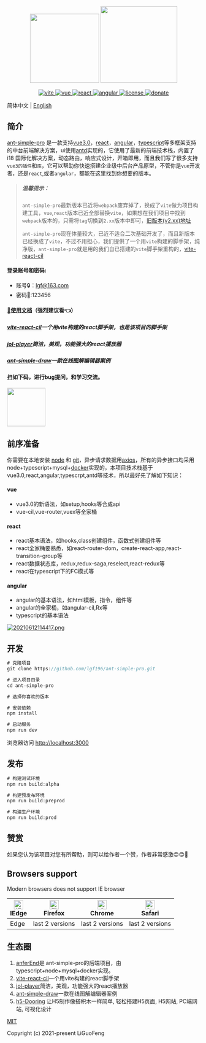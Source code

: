 <p align="center">
      <img src="https://cdn.gudsen.com/2021/09/30/af90bac80a9447f18156e251ecbc1dff.png" width='180'>
  <img width="200" src="http://blog.lgf196.top/ant-simple-pro-document/logon.png">
</p>

<p align="center">
   <a href="https://cn.vitejs.dev/">
    <img src="https://img.shields.io/badge/vite-2.0.3-brightgreen.svg" alt="vite">
  </a>
  <a href="https://github.com/vuejs/vue">
    <img src="https://img.shields.io/badge/vue-3.0.4-brightgreen.svg" alt="vue">
  </a>
  <a href="https://github.com/facebook/react">
    <img src="https://img.shields.io/badge/react-17.0.1-brightgreen.svg" alt="react">
  </a>
  <a href="https://github.com/angular/angular" rel="nofollow">
    <img src="https://img.shields.io/badge/angular-11.0.4-brightgreen.svg" alt="angular">
  </a>
  <a href="https://github.com/microsoft/TypeScript">
    <img src="https://img.shields.io/badge/typescript-4.1.2-brightgreen.svg" alt="license">
  </a>
  <a href="https://github.com/ant-design/ant-design">
    <img src="https://img.shields.io/badge/antd-4.9.3-brightgreen.svg" alt="donate">
  </a>
</p>



简体中文 | [English](./README.md) 

## 简介

[ant-simple-pro](https://github.com/lgf196/ant-simple-pro) 是一款支持[vue3.0](https://github.com/vuejs/vue)，[react](https://github.com/facebook/react)，[angular](https://github.com/angular/angular)，[typescript](https://github.com/microsoft/TypeScript)等多框架支持的中台前端解决方案，ui使用[antd](https://github.com/ant-design/ant-design)实现的，它使用了最新的前端技术栈，内置了 i18 国际化解决方案，动态路由，响应式设计，开箱即用，而且我们写了很多支持`vue3的插件`和`库`，它可以帮助你快速搭建企业级中后台产品原型，不管你是`vue`开发者，还是`react`,或者`angular`，都能在这里找到你想要的版本。

> ##### 温馨提示：
>
> `ant-simple-pro`最新版本已近将`webpack`废弃掉了，换成了`vite`做为项目构建工具，`vue`,`react`版本已近全部替换`vite`，如果想在我们项目中找到`webpack`版本的，只需将`tag`切换到`2.xx`版本中即可，[旧版本(v2.xx)地址](https://github.com/lgf196/ant-simple-pro/tree/v2.2.0)
>
> `ant-simple-pro`现在体量较大，已近不适合二次基础开发了，而且新版本已经换成了`vite`，不过不用担心，我们提供了一个用`vite`构建的脚手架，纯净版，`ant-simple-pro`就是用的我们自已搭建的`vite`脚手架重构的，[vite-react-cil](https://github.com/lgf196/vite-react-cil)



#### 登录账号和密码:

- 账号:lock:：lgf@163.com
- 密码:key::123456

#### [:book:使用文档](http://blog.lgf196.top/ant-simple-pro-document/)（强烈建议看:point_left:）

##### [vite-react-cil](https://github.com/lgf196/vite-react-cil)一个用vite构建的react脚手架，也是该项目的脚手架

##### [jol-player](https://github.com/lgf196/JoL-player)简洁，美观，功能强大的react播放器

##### [ant-simple-draw](https://github.com/lgf196/ant-simple-draw)一款在线图解编辑器案例

#### 扫如下码，进行bug提问，和学习交流。
<p align="left">
  <img width="100" src="https://p3-juejin.byteimg.com/tos-cn-i-k3u1fbpfcp/6d6d3f624f4143fe8833d2458aeaf002~tplv-k3u1fbpfcp-zoom-1.image">
</p>

## 前序准备
你需要在本地安装 [node](http://nodejs.org/) 和 [git](https://git-scm.com/)，异步请求数据用[axios](https://github.com/axios/axios)，所有的异步接口均采用node+typescript+mysql+[docker](https://www.docker.com/)实现的，本项目技术栈基于vue3.0,react,angular,typescrpt,antd等技术，所以最好先了解如下知识：

#### vue

- vue3.0的新语法，如setup,hooks等合成api
- vue-cil,vue-router,vuex等全家桶

#### react

- react基本语法，如hooks,class创建组件，函数式创建组件等
- react全家桶要熟悉，如react-router-dom，create-react-app,react-transition-group等
- react数据状态库，redux,redux-saga,reselect,react-redux等
- react在typescript下的FC模式等

#### angular

- angular的基本语法，如html模板，指令，组件等
- angular的全家桶，如angular-cil,Rx等
- typescript的基本语法

[![20210612114417.png](https://i.postimg.cc/nV6vSFGq/20210612114417.png)](https://postimg.cc/WtwFhPK4)


## 开发

``` js
# 克隆项目
git clone https://github.com/lgf196/ant-simple-pro.git

# 进入项目目录
cd ant-simple-pro

# 选择你喜欢的版本

# 安装依赖
npm install

# 启动服务
npm run dev
```

浏览器访问 [http://localhost:3000](http://localhost:3000/)

## 发布

``` js
# 构建测试环境
npm run build:alpha

# 构建预发布环境
npm run build:preprod

# 构建生产环境
npm run build:prod
```

## 赞赏

如果您认为该项目对您有所帮助，则可以给作者一个赞，作者非常感激:blush::blush::rose:

## Browsers support

 Modern browsers does not support IE browser

| [<img src="https://raw.githubusercontent.com/alrra/browser-logos/master/src/edge/edge_48x48.png" alt="IE / Edge" width="24px" height="24px" />](https://godban.github.io/browsers-support-badges/)</br>IEdge | [<img src="https://raw.githubusercontent.com/alrra/browser-logos/master/src/firefox/firefox_48x48.png" alt="Firefox" width="24px" height="24px" />](https://godban.github.io/browsers-support-badges/)</br>Firefox | [<img src="https://raw.githubusercontent.com/alrra/browser-logos/master/src/chrome/chrome_48x48.png" alt="Chrome" width="24px" height="24px" />](https://godban.github.io/browsers-support-badges/)</br>Chrome | [<img src="https://raw.githubusercontent.com/alrra/browser-logos/master/src/safari/safari_48x48.png" alt="Safari" width="24px" height="24px" />](https://godban.github.io/browsers-support-badges/)</br>Safari |
| ------------------------------------------------------------ | ------------------------------------------------------------ | ------------------------------------------------------------ | ------------------------------------------------------------ |
| Edge                                                         | last 2 versions                                              | last 2 versions                                              | last 2 versions                                              |

##  生态圈

1.  [anferEnd](https://github.com/lgf196/ant-simple-pro/tree/afterEnd)是 ant-simple-pro的后端项目，由typescript+node+mysql+docker实现。
2. [vite-react-cil](https://github.com/lgf196/vite-react-cil)一个用vite构建的react脚手架
3.  [jol-player](https://github.com/lgf196/JoL-player)简洁，美观，功能强大的react播放器
4.  [ant-simple-draw](https://github.com/lgf196/ant-simple-draw)一款在线图解编辑器案例
5.  [h5-Dooring](https://github.com/MrXujiang/h5-Dooring) 让H5制作像搭积木一样简单, 轻松搭建H5页面, H5网站, PC端网站, 可视化设计

[MIT](https://github.com/lgf196/ant-simple-pro/blob/master/LICENSE)

Copyright (c) 2021-present LiGuoFeng
